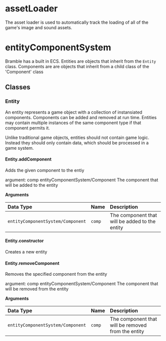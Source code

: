 # assetLoader
The asset loader is used to automatically track the loading of all of the game's image and sound assets.

# entityComponentSystem
Bramble has a built in ECS. Entities are objects that inherit from the `Entity` class. Components are are objects that inherit from a child class of the 'Component' class

## Classes

### Entity
An entity represents a game object with a collection of instansiated components. Components can be added and removed at run time. Entities may contain multiple instances of the same component type if that component permits it.

Unlike traditional game objects, entities should not contain game logic. Instead they should only contain data, which should be processed in a game system.

#### Entity.addComponent
Adds the given component to the entiy

argument: comp entityComponentSystem/Component The component that will be added to the entity

**Arguments**

| Data Type | Name | Description |
| :--- | :--- | :--- |
| `entityComponentSystem/Component` | `comp` | The component that will be added to the entity |

#### Entity.constructor
Creates a new entity

#### Entity.removeComponent
Removes the specified component from the entity

argument: comp entityComponentSystem/Component The component that will be removed from the entity

**Arguments**

| Data Type | Name | Description |
| :--- | :--- | :--- |
| `entityComponentSystem/Component` | `comp` | The component that will be removed from the entity |